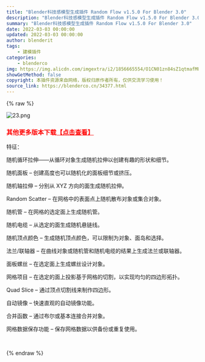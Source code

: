 ```yaml
---
title: "Blender科技感模型生成插件 Random Flow v1.5.0 For Blender 3.0"
description: "Blender科技感模型生成插件 Random Flow v1.5.0 For Blender 3.0"
summary: "Blender科技感模型生成插件 Random Flow v1.5.0 For Blender 3.0"
date: 2022-03-03 00:00:00
updated: 2022-03-03 00:00:00
author: blenderit
tags: 
    - 建模插件
categories:
    - blenderco
img: https://img.alicdn.com/imgextra/i2/1856665554/O1CN01zn84sZ1qtmafMU4NU_!!1856665554.jpg
showGetMethod: false
copyright: 本插件资源来自网络，版权归原作者所有，仅供交流学习使用！
source_link: https://blenderco.cn/34377.html
---
```


{% raw %}
<p><img class="aligncenter" src="https://img.alicdn.com/imgextra/i4/751044092/O1CN01SO3TXL1g6BSH17V8W_!!751044092.png" alt="23.png"></p><h3><span style="color: #ff0000;">其他更多版本下载<a style="color: #ff0000;" href="https://blenderco.cn/?s=Random+Flow&amp;cat=">【点击查看】</a></span></h3><p><span class="VIiyi" lang="zh-CN"><span class="JLqJ4b" data-number-of-phrases="1" data-phrase-index="0" data-language-to-translate-into="en" data-language-for-alternatives="zh-CN">特征：</span></span></p><p>随机循环拉伸——从循环对象生成随机拉伸以创建有趣的形状和细节。</p><p>随机面板 – 创建高度也可以随机化的面板细节或挤压。</p><p>随机轴拉伸 – 分别从 XYZ 方向的面生成随机拉伸。</p><p>Random Scatter – 在网格中的表面点上随机散布对象或集合对象。</p><p>随机管 – 在网格的选定面上生成随机管。</p><p>随机电缆 – 从选定的面生成随机悬链线。</p><p>随机顶点颜色 – 生成随机顶点颜色，可以限制为对象、面岛和选择。</p><p>法兰/联轴器 – 在曲线对象或随机管和随机电缆的结果上生成法兰或联轴器。</p><p>面板螺丝 – 在选定面上生成螺丝设计对象。</p><p>网格项目 – 在选定的面上投影基于网格的切割，以实现均匀的四边形拓扑。</p><p>Quad Slice – 通过顶点切割线来制作四边形。</p><p>自动镜像 – 快速直观的自动镜像功能。</p><p>合并函数 – 通过布尔或基本连接合并对象。</p><p>网格数据保存功能 – 保存网格数据以供备份或重复使用。</p><p> </p>
<div style="display: none">blenderco</div>
{% endraw %}